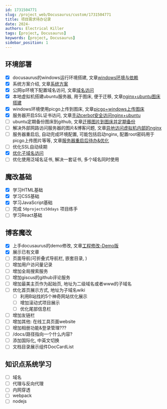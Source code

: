 ```yaml
---
id: 1731504771
slug: /project_web/Docusaurus/custom/1731504771
title: 项目需求待办记录
date: 2024-
authors: Electrical Killer
tags: [project, Docusaurus]
keywords: [project, Docusaurus]
sidebar_position: 1
---
```



## 环境部署

- [x] docusaurus的windows运行环境搭建, 文章[windows环境与依赖](https://https://wiki.eksnotebook.com/docs/project_web/Docusaurus/deploy/1731504810)
- [x] 系统方案介绍, 文章[系统方案](https://wiki.eksnotebook.com/docs/project_web/Docusaurus/deploy/1731504831)
- [x] 公网ip环境下配置域名访问, 文章[域名访问](https://wiki.eksnotebook.com/docs/project_web/Docusaurus/deploy/1731504837)
- [x] 本地虚拟机搭建ubuntu服务器, 用于图床, 便于迁移, 文章[nginx+ubuntu图床搭建](https://wiki.eksnotebook.com/docs/project_web/Docusaurus/deploy/1731504844)
- [x] windows环境使用picgo上传到图床, 文章[picgo+windows上传图床](https://wiki.eksnotebook.com/docs/project_web/Docusaurus/deploy/1731504852)
- [x] 服务器开启SSL证书访问, 文章[手动cerbot安全访问nginx+ubuntu](https://wiki.eksnotebook.com/docs/project_web/Docusaurus/deploy/1731504861)
- [ ] ubuntu定期备份图床到github, 文章[迁移图片到图床并定期备份](https://wiki.eksnotebook.com/docs/project_web/Docusaurus/deploy/1731504871)
- [ ] 解决外部网路访问服务器的图片&博客问题, 文章[异地访问虚拟机内部的nginx](https://wiki.eksnotebook.com/docs/project_web/Docusaurus/deploy/1731504883)
- [ ] 服务器重启后, 自动完成环境配置, 可能包括启动nginx, 配置root密码用于picgo上传图片等等, 文章[服务器重启后待办&优化](https://wiki.eksnotebook.com/docs/project_web/Docusaurus/deploy/1731504891)
- [ ] 优化SSL自动续期
- [x] [优化子域名访问](https://wiki.eksnotebook.com/docs/project_web/Docusaurus/deploy/1731584915)
- [ ] 优化使用泛域名证书, 解决一套证书, 多个域名同时使用

## 魔改基础

- [x] 学习HTML基础
- [x] 学习CSS基础
- [x] 学习JavaScript基础
- [ ] 完成 `50projects50days` 项目练手
- [ ] 学习React基础

## 博客魔改

- [x] 上手docusaurus的demo修改, 文章[工程修改-Demo版](https://wiki.eksnotebook.com/docs/project_web/Docusaurus/custom/1731504816)
- [x] 展示已有文章
- [ ] 页面导航(可折叠式导航栏, 嵌套目录, )
- [ ] 增加用户访问量记录
- [ ] 增加全局搜索服务
- [ ] 增加giscus的github评论服务
- [ ] 增加最美主页作为起始页, 地址为二级域名或者www的子域名
- [ ] 优化首页展示方式, 地址为子域名wiki
    - [ ] 利用B站找的5个神奇网站优化展示
    - [ ] 增加滚动式项目展示
    - [ ] 优化尾部信息栏
- [ ] 增加友链栏
- [ ] 增加其他: 在线工具页面website
- [ ] 增加相册功能&登录管理???
- [ ] /docs/路径指向一个什么内容?
- [ ] 添加国际化, 中英文切换
- [ ] 文档目录展示组件DocCardList

## 知识点系统学习

- [ ] 域名
- [ ] 代理与反向代理
- [ ] 内网穿透
- [ ] webpack
- [ ] nodejs
